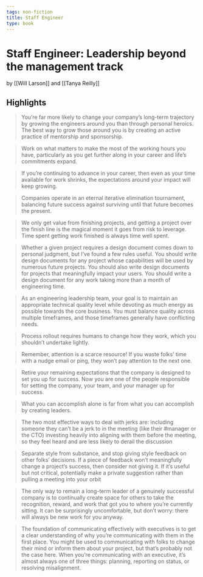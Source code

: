 ```yaml
---
tags: non-fiction
title: Staff Engineer
type: book
---
```


# Staff Engineer: Leadership beyond the management track
by [[Will Larson]] and [[Tanya Reilly]]

## Highlights
> You’re far more likely to change your company’s long-term trajectory by growing the engineers around you than through personal heroics. The best way to grow those around you is by creating an active practice of mentorship and sponsorship.

> Work on what matters to make the most of the working hours you have, particularly as you get further along in your career and life’s commitments expand.

> If you’re continuing to advance in your career, then even as your time available for work shrinks, the expectations around your impact will keep growing.

> Companies operate in an eternal iterative elimination tournament, balancing future success against surviving until that future becomes the present.

> We only get value from finishing projects, and getting a project over the finish line is the magical moment it goes from risk to leverage. Time spent getting work finished is always time well spent.

> Whether a given project requires a design document comes down to personal judgment, but I’ve found a few rules useful. You should write design documents for any project whose capabilities will be used by numerous future projects. You should also write design documents for projects that meaningfully impact your users. You should write a design document for any work taking more than a month of engineering time.

> As an engineering leadership team, your goal is to maintain an appropriate technical quality level while devoting as much energy as possible towards the core business. You must balance quality across multiple timeframes, and those timeframes generally have conflicting needs.

> Process rollout requires humans to change how they work, which you shouldn’t undertake lightly.

> Remember, attention is a scarce resource! If you waste folks’ time with a nudge email or ping, they won’t pay attention to the next one.

> Retire your remaining expectations that the company is designed to set you up for success. Now you are one of the people responsible for setting the company, your team, and your manager up for success.

> What you can accomplish alone is far from what you can accomplish by creating leaders.

> The two most effective ways to deal with jerks are: including someone they can’t be a jerk to in the meeting (like their #manager or the CTO) investing heavily into aligning with them before the meeting, so they feel heard and are less likely to derail the discussion

> Separate style from substance, and stop giving style feedback on other folks’ decisions. If a piece of feedback won’t meaningfully change a project’s success, then consider not giving it. If it’s useful but not critical, potentially make a private suggestion rather than pulling a meeting into your orbit

> The only way to remain a long-term leader of a genuinely successful company is to continually create space for others to take the recognition, reward, and work that got you to where you’re currently sitting. It can be surprisingly uncomfortable, but don’t worry: there will always be new work for you anyway.

> The foundation of communicating effectively with executives is to get a clear understanding of why you’re communicating with them in the first place. You might be used to communicating with folks to change their mind or inform them about your project, but that’s probably not the case here. When you’re communicating with an executive, it’s almost always one of three things: planning, reporting on status, or resolving misalignment.
